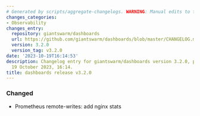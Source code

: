 ```yaml
---
# Generated by scripts/aggregate-changelogs. WARNING: Manual edits to this files will be overwritten.
changes_categories:
- Observability
changes_entry:
  repository: giantswarm/dashboards
  url: https://github.com/giantswarm/dashboards/blob/master/CHANGELOG.md#320---2023-10-19
  version: 3.2.0
  version_tag: v3.2.0
date: '2023-10-19T16:14:53'
description: Changelog entry for giantswarm/dashboards version 3.2.0, published on
  19 October 2023, 16:14.
title: dashboards release v3.2.0
---
```


### Changed
- Prometheus remote-writes: add nginx stats
